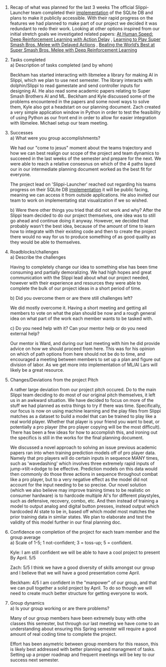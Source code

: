 1. Recap of what was planned for the last 3 weeks
   The official Slippi-Launcher team completed their [implementation](https://github.com/project-slippi/slippi-launcher/pull/400) of the SQLite DB
   and plans to make it publicily accessible. With their rapid progress on the features
   we had planned to make part of our project we decided it was redundant to redo their
   work. Looking at other options inspired from our initial stretch goals we investigated
   related papers: [At Human Speed: Deep Reinforcement Learning with Action Delay](https://arxiv.org/pdf/1810.07286.pdf)
   , [Learning to Play Super Smash Bros. Melee with Delayed Actions](https://www.yash-sharma.com/files/learning-play-super%20(3).pdf) ,
   [Beating the World’s Best at Super Smash Bros. Melee with Deep Reinforcement Learning](https://arxiv.org/pdf/1702.06230.pdf)
   
3. Tasks completed  
    a) Description of tasks completed (and by whom)  

   Beckham has started interacting with libmelee a library for making AI in
           Slippi, which we plan to use next semester. The library interacts with
           dolphin/Slippi to read gamestate and send controller inputs for designing AI.
           He also read some academic papers relating to Super Smash Brothers AI and ML.
           Beckham and Kyle discussed some of the problems encountered in the papers and
           some novel ways to solve them, Kyle also got a headstart on our planning
           document. Zach created a very simple application window in Python in order
           to test the feasibility of using Python as our front end in order to allow
           for easier integration with libmelee. Michael setup our team meeting.
   
4. Successes  
    a) What were you group accomplishments?

   We had our "come to jesus" moment about the teams trajectory and how we can
           best realign our scope of the project and team dynamics to succeeed in the
           last weeks of the semester and prepare for the next. We were able to reach
           a relative consesnus on which of the 4 paths layed our in our intermediate
           planning document worked as the best fit for everyone.

   The project lead on 'Slippi-Launcher' reached out regarding his teams
           progress on their SQLite DB [implementation](https://github.com/project-slippi/slippi-launcher/pull/400)
           it will be public facing, meaning we can access it from outside applications.
           He also invited our team to work on implementating stat visualization if we
           so wished.
       
   
    b) Were there other things you tried that did not work and why?
           After the Slippi team decided to do our project themselves, one idea
           was to still go ahead and continue doing it anyway. However, we decided
           that probably wasn't the best idea, because of the amount of time to learn
           how to integrate with their existing code and then to create the project
           there would no way for us to produce something of as good quality as they
           would be able to themselves.
   
4) Roadblocks/challenges  
    a) Describe the challenges  

   Having to completely change our idea to something else has been time consuming
           and partially demoralizing. We had high hopes and great communication with the
           Slippi lead about what our project needed, however with their experience and
           resources they were able to complete the bulk of our project ideas in a short
           period of time.
   
    b) Did you overcome them or are there still challenges left?  

   We did mostly overcome it. Having a short meeting and getting all members to
           vote on what the plan should be now and a rough general idea on what part of
           the work each member wants to be tasked with. 
   
    c) Do you need help with it?  Can your mentor help or do you need external help?  

   Our mentor is Ward, and during our last meeting with him he did provide advice
           on how we should proceed from here. This was for his opinion on which of path
           options from here should not be do to time, and encouraged a meeting between
           members to set up a plan and figure out division of labor. As we get more into
           implementation of ML/AI Lars will likely be a great resource.
   
6) Changes/Deviations from the project Pitch

   A rather large deviation from our project pitch occured. Do to the main Slippi
       team deciding to do most of our original pitch themselves, it left us in an
       awkward situation. We have decided to focus on more of the stuff we had planned
       as extra things to try if there was time. Specifically, our focus is now on
       using machine learning and the play files from Slippi matches as a dataset
       to build a model that can be trained to play like a real world player. Whether
       that player is your friend you want to beat, or potentially a pro player (the
       pro player copying will be the most difficult). There has been a few ideas for
       how to accomplish this, and ironing out the specifics is still in the works for
       the final planning document.

   We discussed a novel approach to solving an issue previous academic papers ran
       into when training prediction models off of pro player data. Namely that pro
       players will do certain inputs in sequence MANY times, such as 'wavedashing'
       which involves three extremely rapid inputs of jump->tilt->dodge to be
       effective. Prediction models on this data would then commonly do those three
       actions in sequence throughout combat like a pro player, but to a very negative
       effect as the model did not account for the input needing to be so precise.
       Our novel solution (which we also believe may improve training times to be
       realistic on consumer hardware) is to hardcode multiple AI's for different
       playstyles, such as defensive, recovery, combo, etc. And then instead of
       training a model to output analog and digital button presses, instead output
       which hardcoded AI state to be in, based off which model most matches the
       prior training data in similar states. We plan to elaborate and test the
       validity of this model further in our final planning doc.

9) Confidence on completion of the project for each team member and the group average  
    a) Scale of 1-5; 1 not-confident; 3 = toss-up; 5 = confident.  

   Kyle:    I am still confident we will be able to have a cool project to present
                By April. 5/5  

   Zach:    5/5 I think we have a good diversity of skills amongst our group and I
                believe that we will have a good presentation come April.

   Beckham: 4/5 I am confident in the "manpower" of our group, and that we can
                pull together a solid project by April. To do so though we will need to
                create much better structure for getting everyone to work.

11) Group dynamics  
    a) Is your group working or are there problems?  

    Many of our group members have been extremely busy with othe classes this
        semester, but through our last meeting we have come to an understanding about
        ensuring this Spring semester will require a good amount of real coding time
        to complete the project.

    Effort has been asymetric between group members for this reason, this is likely
        best addressed with better planning and managment of tasks. Setting up a proper
        roadmap and frequent meetings will be key to our success next semester.
